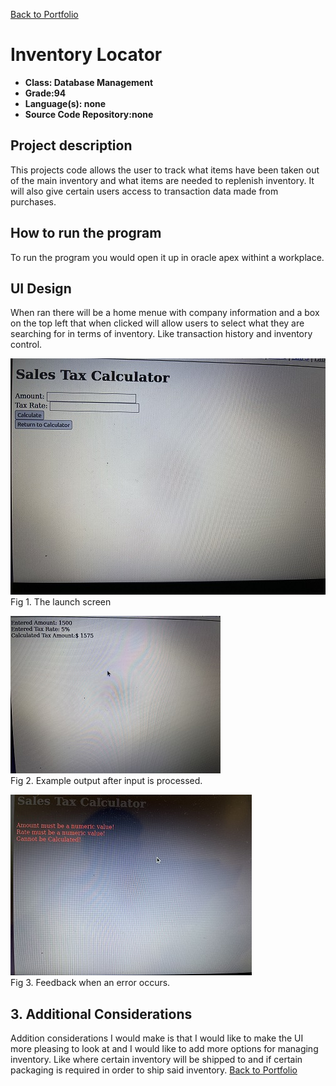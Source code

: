 [Back to Portfolio](./)

Inventory Locator
===============

-   **Class: Database Management** 
-   **Grade:94** 
-   **Language(s): none** 
-   **Source Code Repository:none**

## Project description

This projects code allows the user to track what items have been taken out of the main inventory and what items are needed to replenish inventory. It will also give certain users access to transaction data made from purchases.

## How to run the program

To run the program you would open it up in oracle apex withint a workplace.

## UI Design

When ran there will be a home menue with company information and a box on the top left that when clicked will allow users to select what they are searching for in terms of inventory. Like transaction history and inventory control.

![screenshot](images/p2_2.JPG)  
Fig 1. The launch screen

![screenshot](images/p2_3.JPG)  
Fig 2. Example output after input is processed.

![screenshot](images/p2_4.JPG)  
Fig 3. Feedback when an error occurs.

## 3. Additional Considerations

Addition considerations I would make is that I would like to make the UI more pleasing to look at and I would like to add more options for managing inventory. Like where certain inventory will be shipped to and if certain packaging is required in order to ship said inventory.
[Back to Portfolio](./)

